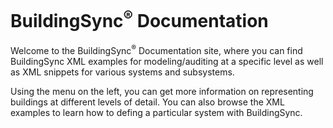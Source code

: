 # BuildingSync<sup>&reg;</sup> Documentation

Welcome to the BuildingSync<sup>&reg;</sup> Documentation site, where you can find BuildingSync XML examples for modeling/auditing at a specific level as well as XML snippets for various systems and subsystems.

Using the menu on the left, you can get more information on representing buildings at different levels of detail.  You can also browse the XML examples to learn how to defing a particular system with BuildingSync.
